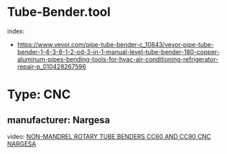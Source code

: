 # Tube-Bender.tool

index:
- https://www.vevor.com/pipe-tube-bender-c_10843/vevor-pipe-tube-bender-1-4-3-8-1-2-od-3-in-1-manual-level-tube-bender-180-copper-aluminum-pipes-bending-tools-for-hvac-air-conditioning-refrigerator-repair-p_010428267596

# Type: CNC
## manufacturer: Nargesa
video: [NON-MANDREL ROTARY TUBE BENDERS CC60 AND CC90 CNC NARGESA](https://youtu.be/3UuhK8UvZ6s)
